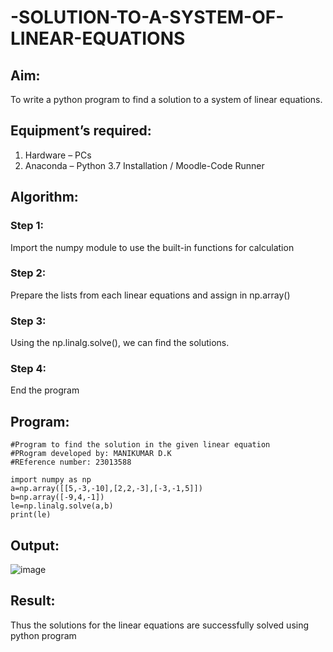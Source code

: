 # -SOLUTION-TO-A-SYSTEM-OF-LINEAR-EQUATIONS
## Aim:
To write a python program to find a solution to a system of linear equations.
## Equipment’s required:
1. 	Hardware – PCs
2. 	Anaconda – Python 3.7 Installation / Moodle-Code Runner
## Algorithm:
### Step 1: 
Import the numpy module to use the built-in functions for calculation
### Step 2: 
Prepare the lists from each linear equations and assign in np.array()
### Step 3: 
Using the np.linalg.solve(), we can find the solutions.
### Step 4: 
End the program
## Program:
```
#Program to find the solution in the given linear equation
#PRogram developed by: MANIKUMAR D.K
#REference number: 23013588

import numpy as np
a=np.array([[5,-3,-10],[2,2,-3],[-3,-1,5]])
b=np.array([-9,4,-1])
le=np.linalg.solve(a,b)
print(le)

```

## Output:
![image](https://github.com/MANIKUMARDK/-SOLUTION-TO-A-SYSTEM-OF-LINEAR-EQUATIONS/assets/147215581/0e57e6c8-4bfc-4573-9dbf-b18cd979c54e)

## Result: 
Thus the solutions for the linear equations are successfully solved using python program

